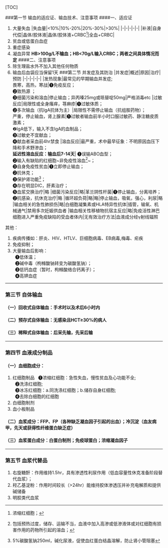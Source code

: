 [TOC]

###第一节 输血的适应证、输血技术、注意事项
####一、适应证
1. 大量失血
|失血量|<10%|10%-20%|20%-30%|>30%|
|-|-|-|-|-|
|补液|自身代偿|晶体/胶体液|晶体/胶体液+CRBC[^CRBC]|全血+CRBC|
2. 贫血或低蛋白血症
3. 重症感染
4. 凝血异常
**HB>100g/L不输血；HB<70g/L输入CRBC；两者之间具体情况而定**
####二、注意事项
1. 除生理盐水外不加入其他任何物质
2. 输血后血袋应当保留1天
###第二节 并发症及其防治
|并发症|概述|原因|治疗|预防
|-|-|-|-|-|
|发热现象|最常见的早期输血并发症;<br>畏寒，高热，寒战|❶免疫反应；<br>❷致热源 ；<br>❸细菌污染和溶血|停止输血；异丙嗪25mg或哌替啶50mg|严格消毒etc
|过敏反应|局限性或全身瘙痒，荨麻疹|❶过敏体质；<br>❷多次输血（抗IgA抗体为主）|局限性不需停止输血（抗组胺药物）；<br>严重，停止输血，肾上腺素|❶过敏者输血前半小时口服过敏药、静注糖皮质激素；<br>❷IgA低下，输入不含IgA的血制品；<br>❸过敏史不宜献血；<br>❹献血者采血前4hr禁食
|溶血反应|最严重，术中最早征象：不明原因血压下降和手术野渗血；<br>**延迟性溶血反应：输血后7-14天**| ❶误输ABO血型；<br>❷输入有缺陷的红细胞~非免疫性溶血[^非免疫性溶血]~；<br>❸自身免疫性贫血|❶立即停止输血；<br>❷抗休克；<br>❸保护肾功能[^how]；<br>❹存在明显DIC，肝素治疗；<br>❺血浆交换治疗|略
|细菌污染反应|略|革兰阴性杆菌|❶停止输血，分离培养；<br>❷抗感染，抗休克治疗|略
|循环超负荷|略|略|停止输血，吸氧，强心，利尿|略
|输血相关的急性肺损伤|略|白细胞凝集素或HLA特异性抗体|插管，输氧、机械通气|禁用多次妊娠供血者
|输血相关性移植物抗宿主反应|略|免疫活性淋巴细胞进入严重免疫缺陷的受血者体内|无有效治疗方法|血液成分经γ射线辐照

其他：
1. 疾病传播如：肝炎、HIV、HTLV、巨细胞病毒、EB病毒,梅毒、疟疾
2. 免疫抑制；
3. 大量输血后影响：<br>
&nbsp;&nbsp;❶低体温；<br>
&nbsp;&nbsp;❷碱中毒（枸橼酸钠转变为碳酸氢钠）；<br>
&nbsp;&nbsp;❸低钙血症（暂时，枸橼酸络合钙离子）；<br>
&nbsp;&nbsp;❹高钾血症
-------

### 第三节 自体输血
#### （一）回收式自体输血：手术时以及术后6小时内
#### （二）预存式自体输血：无感染且HCT≥30%的病人
#### （三）稀释式自体输血：后采先输，先采后输
-------
### 第四节 血液成分制品
#### （一）血细胞成分：
1. 红细胞制品
&nbsp;&nbsp;❶浓缩红细胞：急性失血，慢性贫血及心功能不全;<br>
&nbsp;&nbsp;❷洗涤红细胞;<br>
&nbsp;&nbsp;❸冰冻红细胞：a.同洗涤红细胞；b.储存自身红细胞;<br>
&nbsp;&nbsp;❹去除白细胞的红细胞
2. 白细胞制剂
3. 血小板制品	
#### （二）血浆成分：FFP、FP（各种缺乏凝血因子引起的出血）；冷沉淀（血友病甲，先天或获得性纤维蛋白缺乏症）
#### （三）血浆蛋白成分：白蛋白制剂；免疫球蛋白；浓缩凝血因子
-------
### 第五节 血浆代替品
1. 右旋糖酐：作用维持1.5hr，具有渗透性利尿作用（低血容量性休克准备阶段替代血浆）；
2. 羟乙基淀粉：作用时间较长（>24hr）能维持胶体渗透压并补充电解质和提供碱储备
3. 明胶类代血浆


















[^CRBC]:浓缩红细胞；

[^非免疫性溶血]:包括预热过度，储存、运输不当，血液中加入高渗或低渗液体或对红细胞有损害作用的药物所引起的溶血；
[^how]:5%碳酸氢钠250ml，碱化尿液，促使血红蛋白结晶溶解，防止肾小管阻塞